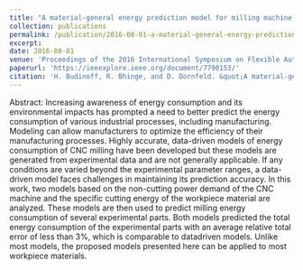 ```yaml
---
title: "A material-general energy prediction model for milling machine tools"
collection: publications
permalink: /publication/2016-08-01-a-material-general-energy-prediction-model
excerpt: 
date: 2016-08-01
venue: 'Proceedings of the 2016 International Symposium on Flexible Automation (ISFA)'
paperurl: 'https://ieeexplore.ieee.org/document/7790153/'
citation: 'H. Budinoff, R. Bhinge, and D. Dornfeld. &quot;A material-general energy prediction model for milling machine tools&quot; in <i>Proceedings of the 2016 International Symposium on Flexible Automation (ISFA), Cleveland, OH, USA, August 1-3, 2016</i>, pp.  161-164.'
---
```

Abstract: Increasing awareness of energy consumption and its environmental impacts has prompted a need to better predict the energy consumption of various industrial processes, including manufacturing. Modeling can allow manufacturers to optimize the efficiency of their manufacturing processes. Highly accurate, data-driven models of energy consumption of CNC milling have been developed but these models are generated from experimental data and are not generally applicable. If any conditions are varied beyond the experimental parameter ranges, a data-driven model faces challenges in maintaining its prediction accuracy. In this work, two models based on the non-cutting power demand of the CNC machine and the specific cutting energy of the workpiece material are analyzed. These models are then used to predict milling energy consumption of several experimental parts. Both models predicted the total energy consumption of the experimental parts with an average relative total error of less than 3%, which is comparable to datadriven models. Unlike most models, the proposed models presented here can be applied to most workpiece materials.



